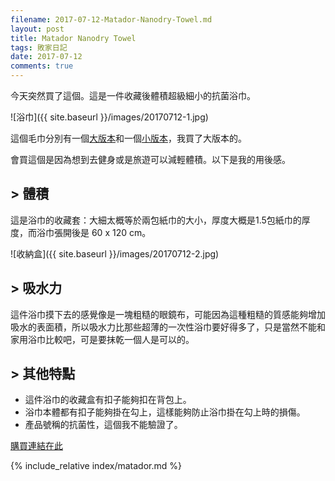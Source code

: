 ```yaml
---
filename: 2017-07-12-Matador-Nanodry-Towel.md
layout: post
title: Matador Nanodry Towel
tags: 敗家日記
date: 2017-07-12
comments: true
---
```


今天突然買了這個。這是一件收藏後體積超級細小的抗菌浴巾。

![浴巾]({{ site.baseurl }}/images/20170712-1.jpg)

這個毛巾分別有一個[大版本](https://matadorup.com/products/nanodry-shower-towel-large?variant=34348232646)和一個[小版本](https://matadorup.com/products/nanodry-trek-towel-small?variant=34529539078)，我買了大版本的。

會買這個是因為想到去健身或是旅遊可以減輕體積。以下是我的用後感。

## > 體積

這是浴巾的收藏套：大細太概等於兩包紙巾的大小，厚度大概是1.5包紙巾的厚度，而浴巾張開後是 60 x 120 cm。

![收納盒]({{ site.baseurl }}/images/20170712-2.jpg)

## > 吸水力

這件浴巾摸下去的感覺像是一塊粗糙的眼鏡布，可能因為這種粗糙的質感能夠增加吸水的表面積，所以吸水力比那些超薄的一次性浴巾要好得多了，只是當然不能和家用浴巾比較吧，可是要抹乾一個人是可以的。

## > 其他特點

* 這件浴巾的收藏盒有扣子能夠扣在背包上。
* 浴巾本體都有扣子能夠掛在勾上，這樣能夠防止浴巾掛在勾上時的損傷。
* 產品號稱的抗菌性，這個我不能驗證了。

[購買連結在此](https://matadorup.com/products/nanodry-shower-towel-large?variant=34992929798)

{% include_relative index/matador.md %}